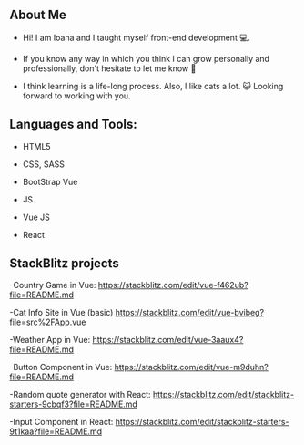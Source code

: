 ##  About Me

-  Hi! I am Ioana and I taught myself front-end development 💻.

-  If you know any way in which you think I can grow personally and professionally, don't hesitate to let me know 🙏

-  I think learning is a life-long process. Also, I like cats a lot. 😺 Looking forward to working with you.

##  Languages and Tools:

- HTML5

- CSS, SASS

- BootStrap Vue                                                                                                                                

- JS                                                             

- Vue JS

- React 
                                                                                            

## StackBlitz projects

-Country Game in Vue: https://stackblitz.com/edit/vue-f462ub?file=README.md

-Cat Info Site in Vue (basic) https://stackblitz.com/edit/vue-bvibeg?file=src%2FApp.vue

-Weather App in Vue: https://stackblitz.com/edit/vue-3aaux4?file=README.md

-Button Component in Vue: https://stackblitz.com/edit/vue-m9duhn?file=README.md

-Random quote generator with React: https://stackblitz.com/edit/stackblitz-starters-9cbqf3?file=README.md

-Input Component in React: https://stackblitz.com/edit/stackblitz-starters-9t1kaa?file=README.md

